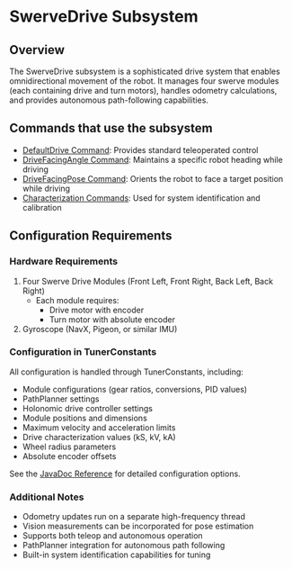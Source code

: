 # SwerveDrive Subsystem

## Overview
The SwerveDrive subsystem is a sophisticated drive system that enables omnidirectional movement of the robot. It manages four swerve modules (each containing drive and turn motors), handles odometry calculations, and provides autonomous path-following capabilities.

## Commands that use the subsystem
- [DefaultDrive Command](../commands/swerve/defaultdrive.md): Provides standard teleoperated control
- [DriveFacingAngle Command](../commands/swerve/drivefacingangle.md): Maintains a specific robot heading while driving
- [DriveFacingPose Command](../commands/swerve/drivefacingpose.md): Orients the robot to face a target position while driving
- [Characterization Commands](../commands/swerve/characterization.md): Used for system identification and calibration

## Configuration Requirements

### Hardware Requirements
1. Four Swerve Drive Modules (Front Left, Front Right, Back Left, Back Right)
    - Each module requires:
        - Drive motor with encoder
        - Turn motor with absolute encoder
2. Gyroscope (NavX, Pigeon, or similar IMU)

### Configuration in TunerConstants
All configuration is handled through TunerConstants, including:
- Module configurations (gear ratios, conversions, PID values)
- PathPlanner settings
- Holonomic drive controller settings
- Module positions and dimensions
- Maximum velocity and acceleration limits
- Drive characterization values (kS, kV, kA)
- Wheel radius parameters
- Absolute encoder offsets

See the [JavaDoc Reference](../../javadoc/frc/alotobots/library/subsystems/swervedrive/SwerveDriveSubsystem.html) for detailed configuration options.

### Additional Notes
- Odometry updates run on a separate high-frequency thread
- Vision measurements can be incorporated for pose estimation
- Supports both teleop and autonomous operation
- PathPlanner integration for autonomous path following
- Built-in system identification capabilities for tuning